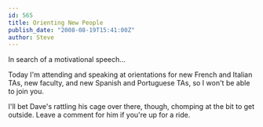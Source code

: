 ```yaml
---
id: 565
title: Orienting New People
publish_date: "2008-08-19T15:41:00Z"
author: Steve
---
```

  
In search of a motivational speech...

Today I'm attending and speaking at orientations for new French and Italian TAs, new faculty, and new Spanish and Portuguese TAs, so I won't be able to join you.

I'll bet Dave's rattling his cage over there, though, chomping at the bit to get outside. Leave a comment for him if you're up for a ride.
